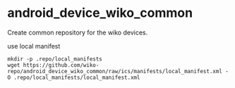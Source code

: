 android_device_wiko_common
==========================

Create common repository for the wiko devices.

use local manifest

	mkdir -p .repo/local_manifests
	wget https://github.com/wiko-repo/android_device_wiko_common/raw/ics/manifests/local_manifest.xml -O .repo/local_manifests/local_manifest.xml
